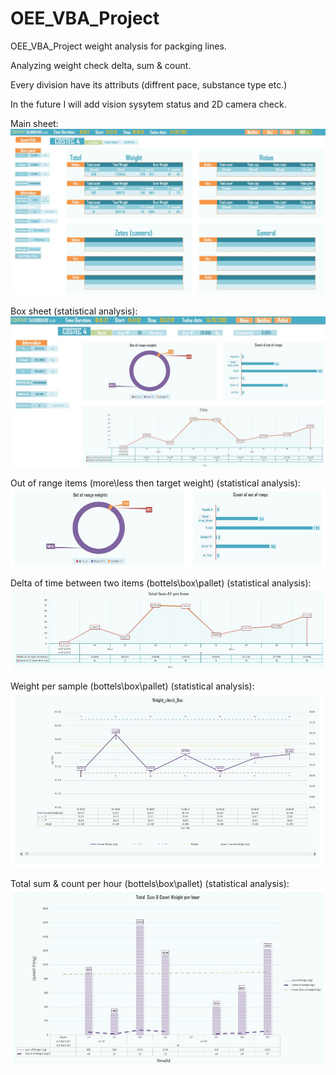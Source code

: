 # OEE_VBA_Project

OEE_VBA_Project weight analysis for packging lines.

Analyzing weight check delta, sum & count.

Every division have its attributs (diffrent pace, substance type etc.) 

In the future I will add vision sysytem status and 2D camera check.

Main sheet:
![alt text](https://github.com/lirankris/OEE_VBA_Project/blob/main/Photos/Main.jpg)

Box sheet (statistical analysis):
![alt text](https://github.com/lirankris/OEE_VBA_Project/blob/main/Photos/Box_cout_delta.jpg)


Out of range items (more\less then target weight) (statistical analysis):
![alt text](https://github.com/lirankris/OEE_VBA_Project/blob/main/Photos/out_of_range.jpg)


Delta of time between two items (bottels\box\pallet) (statistical analysis):
![alt text](https://github.com/lirankris/OEE_VBA_Project/blob/main/Photos/total_sum_delta_per_hour.jpg)


Weight per sample (bottels\box\pallet) (statistical analysis):
![alt text](https://github.com/lirankris/OEE_VBA_Project/blob/main/Photos/weight_check_Box.jpg)


Total sum & count per hour (bottels\box\pallet) (statistical analysis):
![alt text](https://github.com/lirankris/OEE_VBA_Project/blob/main/Photos/Box_total_sum_and_count.jpg)
